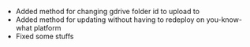 - Added method for changing gdrive folder id to upload to
- Added method for updating without having to redeploy on you-know-what platform
- Fixed some stuffs
